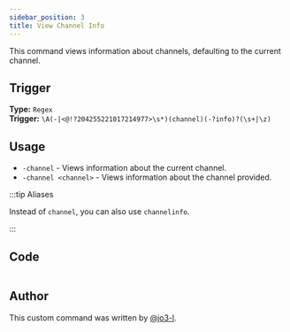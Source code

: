 ```yaml
---
sidebar_position: 3
title: View Channel Info
---
```


This command views information about channels, defaulting to the current channel.

## Trigger

**Type:** `Regex`<br />
**Trigger:** `\A(-|<@!?204255221017214977>\s*)(channel)(-?info)?(\s+|\z)`

## Usage

- `-channel` - Views information about the current channel.
- `-channel <channel>` - Views information about the channel provided.

:::tip Aliases

Instead of `channel`, you can also use `channelinfo`.

:::

## Code

```go file=../../../src/info/channel.go.tmpl

```

## Author

This custom command was written by [@jo3-l](https://github.com/jo3-l).
